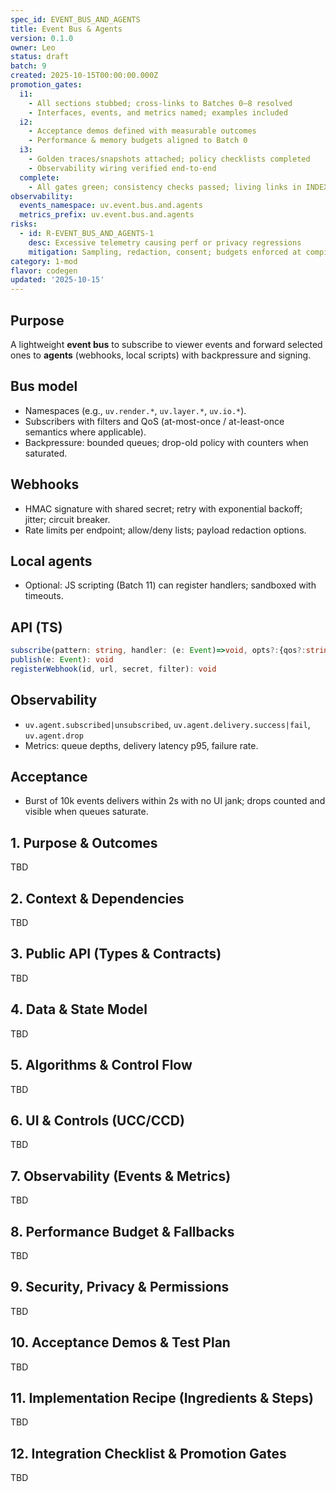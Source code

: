 ```yaml
---
spec_id: EVENT_BUS_AND_AGENTS
title: Event Bus & Agents
version: 0.1.0
owner: Leo
status: draft
batch: 9
created: 2025-10-15T00:00:00.000Z
promotion_gates:
  i1:
    - All sections stubbed; cross-links to Batches 0–8 resolved
    - Interfaces, events, and metrics named; examples included
  i2:
    - Acceptance demos defined with measurable outcomes
    - Performance & memory budgets aligned to Batch 0
  i3:
    - Golden traces/snapshots attached; policy checklists completed
    - Observability wiring verified end-to-end
  complete:
    - All gates green; consistency checks passed; living links in INDEX
observability:
  events_namespace: uv.event.bus.and.agents
  metrics_prefix: uv.event.bus.and.agents
risks:
  - id: R-EVENT_BUS_AND_AGENTS-1
    desc: Excessive telemetry causing perf or privacy regressions
    mitigation: Sampling, redaction, consent; budgets enforced at compile-time
category: 1-mod
flavor: codegen
updated: '2025-10-15'
---
```


## Purpose
A lightweight **event bus** to subscribe to viewer events and forward selected ones to **agents**
(webhooks, local scripts) with backpressure and signing.

## Bus model
- Namespaces (e.g., `uv.render.*`, `uv.layer.*`, `uv.io.*`).
- Subscribers with filters and QoS (at-most-once / at-least-once semantics where applicable).
- Backpressure: bounded queues; drop-old policy with counters when saturated.

## Webhooks
- HMAC signature with shared secret; retry with exponential backoff; jitter; circuit breaker.
- Rate limits per endpoint; allow/deny lists; payload redaction options.

## Local agents
- Optional: JS scripting (Batch 11) can register handlers; sandboxed with timeouts.

## API (TS)
```ts
subscribe(pattern: string, handler: (e: Event)=>void, opts?:{qos?:string,maxQueue?:number}): Unsub
publish(e: Event): void
registerWebhook(id, url, secret, filter): void
```

## Observability
- `uv.agent.subscribed|unsubscribed`, `uv.agent.delivery.success|fail`, `uv.agent.drop`
- Metrics: queue depths, delivery latency p95, failure rate.

## Acceptance
- Burst of 10k events delivers within 2s with no UI jank; drops counted and visible when queues saturate.

## 1. Purpose & Outcomes
TBD


## 2. Context & Dependencies
TBD


## 3. Public API (Types & Contracts)
TBD


## 4. Data & State Model
TBD


## 5. Algorithms & Control Flow
TBD


## 6. UI & Controls (UCC/CCD)
TBD


## 7. Observability (Events & Metrics)
TBD


## 8. Performance Budget & Fallbacks
TBD


## 9. Security, Privacy & Permissions
TBD


## 10. Acceptance Demos & Test Plan
TBD


## 11. Implementation Recipe (Ingredients & Steps)
TBD


## 12. Integration Checklist & Promotion Gates
TBD
